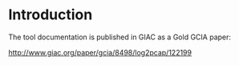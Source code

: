 # Introduction #

The tool documentation is published in GIAC as a Gold GCIA paper:

http://www.giac.org/paper/gcia/8498/log2pcap/122199